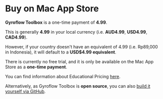 # Buy on Mac App Store

**Gyroflow Toolbox** is a one-time payment of **4.99**.

This is generally **4.99** in your local currency (i.e. **AUD4.99**, **USD4.99**, **CAD4.99**).

However, if your country doesn't have an equivalent of 4.99 (i.e. Rp89,000 in Indonesia), it will default to a **USD$4.99 equivalent**.

There is currently no free trial, and it is only be available on the Mac App Store as a **one-time payment**.

You can find information about Educational Pricing [here](https://gyroflowtoolbox.io/educational/).

Alternatively, as Gyroflow Toolbox is **open source**, you can also [build it yourself via GitHub](https://github.com/latenitefilms/GyroflowToolbox).